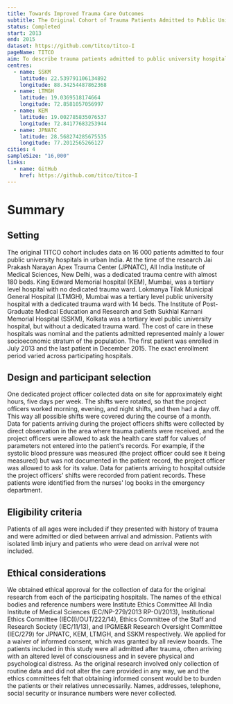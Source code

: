 ```yaml
---
title: Towards Improved Trauma Care Outcomes
subtitle: The Original Cohort of Trauma Patients Admitted to Public University Hospitals in Urban India
status: Completed
start: 2013
end: 2015
dataset: https://github.com/titco/titco-I
pageName: TITCO
aim: To describe trauma patients admitted to public university hospitals in urban India
centres:
  - name: SSKM
    latitude: 22.539791106134892
    longitude: 88.34254487862368
  - name: LTMGH
    latitude: 19.0369518174664 
    longitude: 72.8581057056997
  - name: KEM
    latitude: 19.002785835076537 
    longitude: 72.84177683253944
  - name: JPNATC
    latitude: 28.568274285675535 
    longitude: 77.2012565266127
cities: 4
sampleSize: "16,000"
links:
  - name: GitHub
    href: https://github.com/titco/titco-I
---
```


# Summary

## Setting

The original TITCO cohort includes data on 16 000 patients admitted to
four public university hospitals in urban India.  At the time of the
research Jai Prakash Narayan Apex Trauma Center (JPNATC), All India
Institute of Medical Sciences, New Delhi, was a dedicated trauma
centre with almost 180 beds. King Edward Memorial hospital (KEM),
Mumbai, was a tertiary level hospital with no dedicated trauma
ward. Lokmanya Tilak Municipal General Hospital (LTMGH), Mumbai was a
tertiary level public university hospital with a dedicated trauma ward
with 14 beds. The Institute of Post-Graduate Medical Education and
Research and Seth Sukhlal Karnani Memorial Hospital (SSKM), Kolkata
was a tertiary level public university hospital, but without a
dedicated trauma ward. The cost of care in these hospitals was nominal
and the patients admitted represented mainly a lower socioeconomic
stratum of the population. The first patient was enrolled in July 2013
and the last patient in December 2015. The exact enrollment period
varied across participating hospitals.

## Design and participant selection

One dedicated project officer collected data on site for approximately
eight hours, five days per week. The shifts were rotated, so that the
project officers worked morning, evening, and night shifts, and then had
a day off. This way all possible shifts were covered during the course
of a month. Data for patients arriving during the project officers
shifts were collected by direct observation in the area where trauma
patients were received, and the project officers were allowed to ask the
health care staff for values of parameters not entered into the
patient\'s records. For example, if the systolic blood pressure was
measured (the project officer could see it being measured) but was not
documented in the patient record, the project officer was allowed to ask
for its value. Data for patients arriving to hospital outside the
project officers\' shifts were recorded from patient records. These
patients were identified from the nurses\' log books in the emergency
department.

## Eligibility criteria

Patients of all ages were included if they presented with history of
trauma and were admitted or died between arrival and admission. Patients
with isolated limb injury and patients who were dead on arrival were not
included.

## Ethical considerations

We obtained ethical approval for the collection of data for the original
research from each of the participating hospitals. The names of the
ethical bodies and reference numbers were Institute Ethics Committee All
India Institute of Medical Sciences (EC/NP-279/2013 RP-Ol/2013),
Institutional Ethics Committee (IEC(I)/OUT/222/14), Ethics Committee of
the Staff and Research Society (IEC/11/13), and IPGME&R Research
Oversight Committee (IEC/279) for JPNATC, KEM, LTMGH, and SSKM
respectively. We applied for a waiver of informed consent, which was
granted by all review boards. The patients included in this study were
all admitted after trauma, often arriving with an altered level of
consciousness and in severe physical and psychological distress. As the
original research involved only collection of routine data and did not
alter the care provided in any way, we and the ethics committees felt
that obtaining informed consent would be to burden the patients or their
relatives unnecessarily. Names, addresses, telephone, social security or
insurance numbers were never collected.


